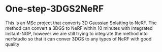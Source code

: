 # One-step-3DGS2NeRF
This is an MSc project that converts 3D Gaussian Splatting to NeRF. The method can convert a 3DGS to NeRF within 10 minutes with integrated Instant-NGP, however we are still trying to integrate the method into nerfstudio so that it can conver 3DGS to any types of NeRF with good quality
